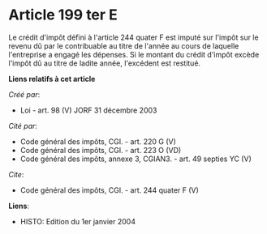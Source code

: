 # Article 199 ter E

Le crédit d'impôt défini à l'article 244 quater F est imputé sur l'impôt sur le revenu dû par le contribuable au titre de
l'année au cours de laquelle l'entreprise a engagé les dépenses. Si le montant du crédit d'impôt excède l'impôt dû au titre
de ladite année, l'excédent est restitué.

**Liens relatifs à cet article**

_Créé par_:

  - Loi - art. 98 (V) JORF 31 décembre 2003

_Cité par_:

  - Code général des impôts, CGI. - art. 220 G (V)
  - Code général des impôts, CGI. - art. 223 O (VD)
  - Code général des impôts, annexe 3, CGIAN3. - art. 49 septies YC (V)

_Cite_:

  - Code général des impôts, CGI. - art. 244 quater F (V)

**Liens**:

  - HISTO: Edition du 1er janvier 2004
